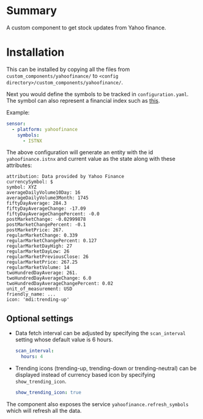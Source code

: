 # Summary

A custom component to get stock updates from Yahoo finance.

# Installation

This can be installed by copying all the files from `custom_components/yahoofinance/` to `<config directory>/custom_components/yahoofinance/`.

Next you would define the symbols to be tracked in `configuration.yaml`. The symbol can also represent a financial index such as [this](https://finance.yahoo.com/world-indices/).

Example:

```yaml
sensor:
  - platform: yahoofinance
    symbols:
      - ISTNX
```

The above configuration will generate an entity with the id `yahoofinance.istnx` and current value as the state along with these attributes:

```
attribution: Data provided by Yahoo Finance
currencySymbol: $
symbol: XYZ
averageDailyVolume10Day: 16
averageDailyVolume3Month: 1745
fiftyDayAverage: 284.3
fiftyDayAverageChange: -17.09
fiftyDayAverageChangePercent: -0.0
postMarketChange: -0.02999878
postMarketChangePercent: -0.1
postMarketPrice: 267.
regularMarketChange: 0.339
regularMarketChangePercent: 0.127
regularMarketDayHigh: 27
regularMarketDayLow: 26
regularMarketPreviousClose: 26
regularMarketPrice: 267.25
regularMarketVolume: 14
twoHundredDayAverage: 261.
twoHundredDayAverageChange: 6.0
twoHundredDayAverageChangePercent: 0.02
unit_of_measurement: USD
friendly_name: ...
icon: 'mdi:trending-up'
```

## Optional settings

- Data fetch interval can be adjusted by specifying the `scan_interval` setting whose default value is 6 hours.
  ```yaml
  scan_interval:
    hours: 4
  ```
- Trending icons (trending-up, trending-down or trending-neutral) can be displayed instead of currency based icon by specifying `show_trending_icon`.
  ```yaml
  show_trending_icon: true
  ```

The component also exposes the service `yahoofinance.refresh_symbols` which will refresh all the data.
